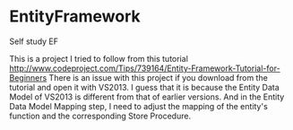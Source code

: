 # EntityFramework
Self study EF

This is a project I tried to follow from this tutorial http://www.codeproject.com/Tips/739164/Entity-Framework-Tutorial-for-Beginners
There is an issue with this project if you download from the tutorial and open it with VS2013. I guess that it is because the Entity Data Model of VS2013 is different from that of earlier versions.
And in the Entity Data Model Mapping step, I need to adjust the mapping of the entity's function and the corresponding Store Procedure. 

